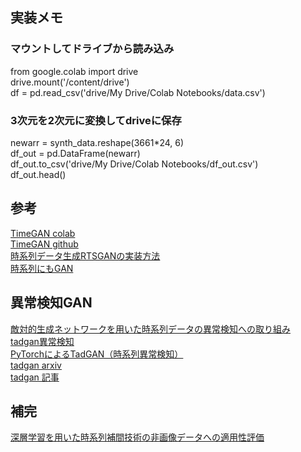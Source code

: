 ## 実装メモ

### マウントしてドライブから読み込み
from google.colab import drive  
drive.mount('/content/drive')  
df = pd.read_csv('drive/My Drive/Colab Notebooks/data.csv')  

### 3次元を2次元に変換してdriveに保存
newarr = synth_data.reshape(3661*24, 6)  
df_out = pd.DataFrame(newarr)  
df_out.to_csv('drive/My Drive/Colab Notebooks/df_out.csv')  
df_out.head()  



## 参考
[TimeGAN colab](https://colab.research.google.com/github/ydataai/ydata-synthetic/blob/master/examples/timeseries/TimeGAN_Synthetic_stock_data.ipynb)  
[TimeGAN github](https://github.com/ydataai/ydata-synthetic)   
[時系列データ生成RTSGANの実装方法](http://blog.livedoor.jp/tak_tak0/archives/52439130.html)  
[時系列にもGAN](https://ai-scholar.tech/articles/time-series/GAN_for_time-series)  

## 異常検知GAN
[敵対的生成ネットワークを用いた時系列データの異常検知への取り組み](https://db-event.jpn.org/deim2019/post/papers/154.pdf)  
[tadgan異常検知](https://github.com/arunppsg/TadGAN)  
[PyTorchによるTadGAN（時系列異常検知）](https://zenn.dev/yonda/articles/681f32264341cf)  
[tadgan arxiv](https://arxiv.org/pdf/2009.07769.pdf)  
[tadgan 記事](https://engineer.fabcross.jp/archeive/210122_hidden-warning-signals.html)  


## 補完
[深層学習を用いた時系列補間技術の非画像データへの適用性評価](https://www.mss.co.jp/technology/report/pdf/29_01.pdf)
